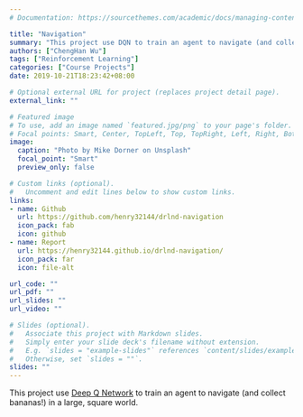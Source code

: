 ```yaml
---
# Documentation: https://sourcethemes.com/academic/docs/managing-content/

title: "Navigation"
summary: "This project use DQN to train an agent to navigate (and collect bananas!) in a large, square world."
authors: ["ChengHan Wu"]
tags: ["Reinforcement Learning"]
categories: ["Course Projects"]
date: 2019-10-21T18:23:42+08:00

# Optional external URL for project (replaces project detail page).
external_link: ""

# Featured image
# To use, add an image named `featured.jpg/png` to your page's folder.
# Focal points: Smart, Center, TopLeft, Top, TopRight, Left, Right, BottomLeft, Bottom, BottomRight.
image:
  caption: "Photo by Mike Dorner on Unsplash"
  focal_point: "Smart"
  preview_only: false

# Custom links (optional).
#   Uncomment and edit lines below to show custom links.
links:
- name: Github
  url: https://github.com/henry32144/drlnd-navigation
  icon_pack: fab
  icon: github
- name: Report
  url: https://henry32144.github.io/drlnd-navigation/
  icon_pack: far
  icon: file-alt

url_code: ""
url_pdf: ""
url_slides: ""
url_video: ""

# Slides (optional).
#   Associate this project with Markdown slides.
#   Simply enter your slide deck's filename without extension.
#   E.g. `slides = "example-slides"` references `content/slides/example-slides.md`.
#   Otherwise, set `slides = ""`.
slides: ""
---
```

This project use [Deep Q Network](https://web.stanford.edu/class/psych209/Readings/MnihEtAlHassibis15NatureControlDeepRL.pdf) to train an agent to navigate (and collect bananas!) in a large, square world.